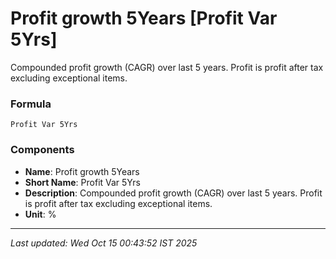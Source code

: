 # Profit growth 5Years [Profit Var 5Yrs]
Compounded profit growth (CAGR) over last 5 years. Profit is profit after tax excluding exceptional items.

### Formula
```text
Profit Var 5Yrs
```


### Components
- **Name**: Profit growth 5Years
- **Short Name**: Profit Var 5Yrs
- **Description**: Compounded profit growth (CAGR) over last 5 years. Profit is profit after tax excluding exceptional items.
- **Unit**: %

---
*Last updated: Wed Oct 15 00:43:52 IST 2025*
